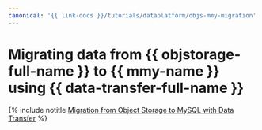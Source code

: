 ```yaml
---
canonical: '{{ link-docs }}/tutorials/dataplatform/objs-mmy-migration'
---
```


# Migrating data from {{ objstorage-full-name }} to {{ mmy-name }} using {{ data-transfer-full-name }}

{% include notitle [Migration from Object Storage to MySQL with Data Transfer](../../_tutorials/dataplatform/objs-mmy-migration.md) %}
